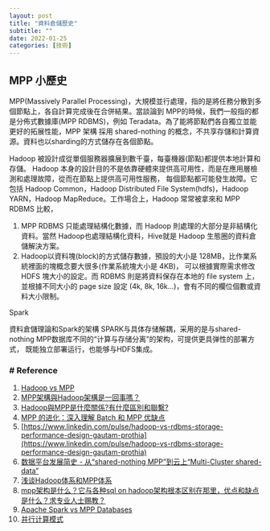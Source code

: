 ```yaml
---
layout: post
title: "資料倉儲歷史"
subtitle: ""
date: 2022-01-25
categories: [技術]
---
```



## MPP 小歷史

MPP(Massively Parallel Processing)，大規模並行處理，指的是將任務分散到多個節點上，各自計算完成後在合併結果。當談論到
MPP的時候，我們一般指的都是分佈式數據庫(MPP RDBMS)，例如 Teradata。為了能將節點們各自獨立並能更好的拓展性能，MPP 架構
採用 shared-nothing 的概念，不共享存儲和計算資源。資料也以sharding的方式儲存在各個節點。

Hadoop 被設計成從單個服務器擴展到數千臺，每臺機器(節點)都提供本地計算和存儲。
Hadoop 本身的設計目的不是依靠硬體來提供高可用性，而是在應用層檢測和處理故障，從而在節點上提供高可用性服務，
每個節點都可能發生故障。它包括 Hadoop Common，Hadoop Distributed File System(hdfs)，Hadoop YARN，Hadoop
MapReduce。工作場合上，Hadoop 常常被拿來和 MPP RDBMS 比較，

1. MPP RDBMS 只能處理結構化數據，而 Hadoop 則處理的大部分是非結構化資料。當然 Hadoop也處理結構化資料，Hive就是 Hadoop
   生態圈的資料倉儲解決方案。
2. Hadoop以資料塊(block)的方式儲存數據，預設的大小是 128MB，比作業系統裡面的塊概念要大很多(作業系統塊大小是 4KB)，
   可以根據實際需求修改 HDFS 塊大小的設定。而 RDBMS 則是將資料保存在本地的 file system 上，並根據不同大小的 page size
   設定 (4k, 8k, 16k...)，會有不同的欄位個數或資料大小限制。

Spark

資料倉儲理論和Spark的架構
SPARK与具体存储解耦，采用的是与shared-nothing MPP数据库不同的“计算与存储分离”的架构，可提供更具弹性的部署方式，
既能独立部署运行，也能够与HDFS集成。

### # 


### # 


### # Reference

1. [Hadoop vs MPP](https://cloud.tencent.com/developer/article/1544733)
2. [MPP架構與Hadoop架構是一回事嗎？](https://www.gushiciku.cn/pl/a2vN/zh-hk)
3. [Hadoop與MPP是什麼關係?有什麼區別和聯繫?](https://medium.com/@jockeyng/hadoop與mpp是什麼關係-有什麼區別和聯繫-afb4397e12a1)
4. [MPP 的进化：深入理解 Batch 和 MPP 优缺点](https://toutiao.io/posts/2a9ayg/preview)
5. [https://www.linkedin.com/pulse/hadoop-vs-rdbms-storage-performance-design-gautam-prothia](https://www.linkedin.com/pulse/hadoop-vs-rdbms-storage-performance-design-gautam-prothia)
6. [数据平台发展简史 - 从“shared-nothing MPP”到云上“Multi-Cluster shared-data”](https://www.yinxiang.com/everhub/note/4e0c04c8-1167-4c3e-8c1d-52307f782745)
7. [浅谈Hadoop体系和MPP体系](https://blog.csdn.net/flyinthesky111/article/details/113558863)
8. [mpp架构是什么？它与各种sql on hadoop架构根本区别在那里，优点和缺点是什么？求专业人士赐教？](https://www.zhihu.com/question/27589901)
9. [Apache Spark vs MPP Databases](https://mentalmodels4life.net/2016/08/14/apache-spark-vs-mpp-databases/)
10. [并行计算模式](https://saintbacchus.github.io/2019/06/14/并行计算模式/)
